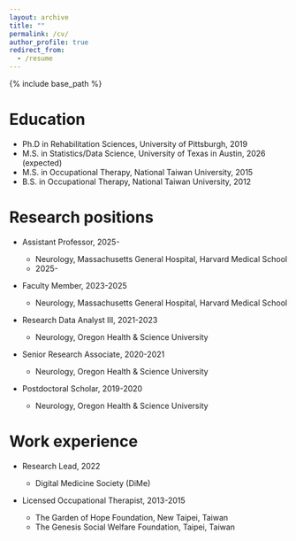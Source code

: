 ```yaml
---
layout: archive
title: ""
permalink: /cv/
author_profile: true
redirect_from:
  - /resume
---
```

{% include base_path %}

Education
======
* Ph.D in Rehabilitation Sciences, University of Pittsburgh, 2019
* M.S. in Statistics/Data Science, University of Texas in Austin, 2026 (expected)
* M.S. in Occupational Therapy, National Taiwan University, 2015
* B.S. in Occupational Therapy, National Taiwan University, 2012

Research positions
======
* Assistant Professor, 2025-
  * Neurology, Massachusetts General Hospital, Harvard Medical School
  * 2025-

* Faculty Member, 2023-2025
  * Neurology, Massachusetts General Hospital, Harvard Medical School

* Research Data Analyst III, 2021-2023
  * Neurology, Oregon Health & Science University
 
* Senior Research Associate, 2020-2021
  * Neurology, Oregon Health & Science University
 
* Postdoctoral Scholar, 2019-2020
  * Neurology, Oregon Health & Science University

Work experience
======
* Research Lead, 2022
  * Digital Medicine Society (DiMe)

* Licensed Occupational Therapist, 2013-2015
  * The Garden of Hope Foundation, New Taipei, Taiwan
  * The Genesis Social Welfare Foundation, Taipei, Taiwan
